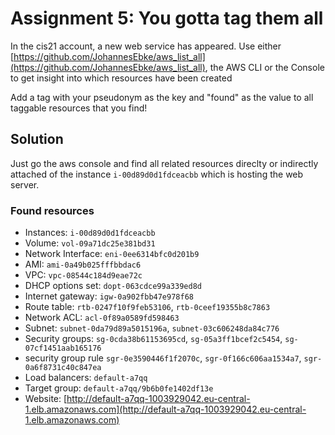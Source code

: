 
# Assignment 5: You gotta tag them all
In the cis21 account, a new web service has appeared. Use either [https://github.com/JohannesEbke/aws_list_all](https://github.com/JohannesEbke/aws_list_all), the AWS CLI or the Console to get insight into which resources have been created

Add a tag with your pseudonym as the key and "found" as the value to all taggable resources that you find!

## Solution
Just go the aws console and find all related resources direclty or indirectly attached of the instance `i-00d89d0d1fdceacbb` which is hosting the web server.

### Found resources
- Instances: `i-00d89d0d1fdceacbb`
- Volume: `vol-09a71dc25e381bd31`
- Network Interface: `eni-0ee6314bfc0d201b9`
- AMI: `ami-0a49b025fffbbdac6`
- VPC: `vpc-08544c184d9eae72c`
- DHCP options set: `dopt-063cdce99a339ed8d`
- Internet gateway: `igw-0a902fbb47e978f68`
- Route table: `rtb-0247f10f9feb53106`, `rtb-0ceef19355b8c7863`
- Network ACL: `acl-0f89a0589fd598463`
- Subnet: `subnet-0da79d89a5015196a`, `subnet-03c606248da84c776`
- Security groups: `sg-0cda38b61153695cd`, `sg-05a3ff1bcef2c5454`, `sg-07cf1451aab165176`
- security group rule `sgr-0e3590446f1f2070c`, `sgr-0f166c606aa1534a7`, `sgr-0a6f8731c40c847ea`
- Load balancers: `default-a7qq`
- Target group: `default-a7qq/9b6b0fe1402df13e`
- Website: [http://default-a7qq-1003929042.eu-central-1.elb.amazonaws.com](http://default-a7qq-1003929042.eu-central-1.elb.amazonaws.com)
